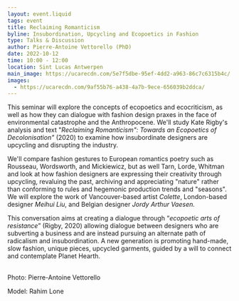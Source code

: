 ```yaml
---
layout: event.liquid
tags: event
title: Reclaiming Romanticism
byline: Insubordination, Upcycling and Ecopoetics in Fashion
type: Talks & Discussion
author: Pierre-Antoine Vettorello (PhD)
date: 2022-10-12
time: 10:00 - 12:00
location: Sint Lucas Antwerpen
main_image: https://ucarecdn.com/5e7f5dbe-95ef-4dd2-a963-86c7c6315b4c/
images:
  - https://ucarecdn.com/9af55b76-a438-4a7b-9ece-656039b2ddca/
---
```

This seminar will explore the concepts of ecopoetics and ecocriticism, as well as how they can dialogue with fashion design praxes in the face of environmental catastrophe and the Anthropocene. We'll study Kate Rigby's analysis and text "*Reclaiming Romanticism": Towards an Ecopoetics of Decolonisation"* (2020) to examine how insubordinate designers are upcycling and disrupting the industry. 

We'll compare fashion gestures to European romantics poetry such as Rousseau, Wordsworth, and Mickiewicz, but as well Tarn, Lorde, Whitman and look at how fashion designers are expressing their creativity through upcycling, revaluing the past, archiving and appreciating "nature" rather than conforming to rules and hegemonic production trends and "seasons". We will explore the work of Vancouver-based artist *Colette*, London-based designer *Meihui Liu*, and Belgian designer *Jordy Arthur Vaesen.*

This conversation aims at creating a dialogue through “*ecopoetic arts of resistance*” (Rigby, 2020) allowing dialogue between designers who are subverting a business and are instead pursuing an alternate path of radicalism and insubordination. A new generation is promoting hand-made, slow fashion, unique pieces, upcycled garments, guided by a will to connect and contemplate Planet Hearth.

\
Photo: Pierre-Antoine Vettorello

Model: Rahim Lone